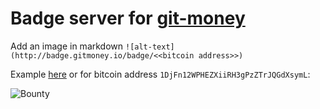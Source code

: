 # Badge server for [git-money](https://github.com/21hackathon/git-money)

Add an image in markdown `![alt-text](http://badge.gitmoney.io/badge/<<bitcoin address>>)`

Example [here](https://github.com/aiouy/21pizza/issues/3) or for bitcoin address `1DjFn12WPHEZXiiRH3gPzZTrJQGdXsymL`:

![Bounty](http://badge.gitmoney.io/badge/1DjFn12WPHEZXiiRH3gPzZTrJQGdXsymL)
